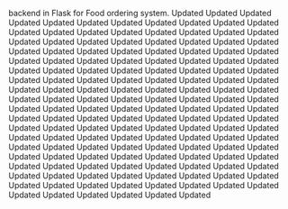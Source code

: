 backend in Flask for Food ordering system.
Updated
Updated
Updated
Updated
Updated
Updated
Updated
Updated
Updated
Updated
Updated
Updated
Updated
Updated
Updated
Updated
Updated
Updated
Updated
Updated
Updated
Updated
Updated
Updated
Updated
Updated
Updated
Updated
Updated
Updated
Updated
Updated
Updated
Updated
Updated
Updated
Updated
Updated
Updated
Updated
Updated
Updated
Updated
Updated
Updated
Updated
Updated
Updated
Updated
Updated
Updated
Updated
Updated
Updated
Updated
Updated
Updated
Updated
Updated
Updated
Updated
Updated
Updated
Updated
Updated
Updated
Updated
Updated
Updated
Updated
Updated
Updated
Updated
Updated
Updated
Updated
Updated
Updated
Updated
Updated
Updated
Updated
Updated
Updated
Updated
Updated
Updated
Updated
Updated
Updated
Updated
Updated
Updated
Updated
Updated
Updated
Updated
Updated
Updated
Updated
Updated
Updated
Updated
Updated
Updated
Updated
Updated
Updated
Updated
Updated
Updated
Updated
Updated
Updated
Updated
Updated
Updated
Updated
Updated
Updated
Updated
Updated
Updated
Updated
Updated
Updated
Updated
Updated
Updated
Updated
Updated
Updated
Updated
Updated
Updated
Updated
Updated
Updated
Updated
Updated
Updated
Updated
Updated
Updated
Updated
Updated
Updated
Updated
Updated
Updated
Updated
Updated
Updated
